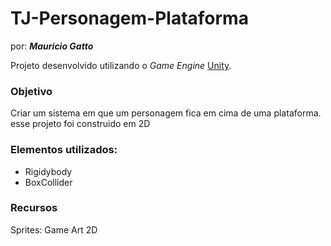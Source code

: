 # TJ-Personagem-Plataforma

por: ***Mauricio Gatto***

Projeto desenvolvido utilizando o *Game Engine* [Unity](https://unity.com/pt).

### Objetivo 
Criar um sistema em que um personagem fica em cima de uma plataforma. esse projeto foi construido em 2D

### Elementos utilizados:
- Rigidybody
- BoxCollider

### Recursos
Sprites: Game Art 2D
